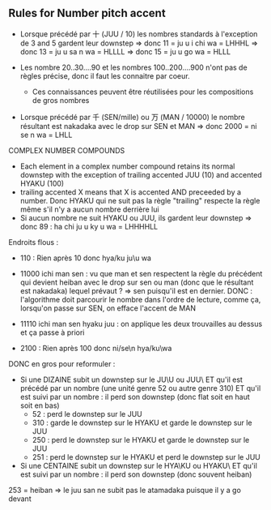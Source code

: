 ## Rules for Number pitch accent

- Lorsque précédé par 十 (JUU / 10) les nombres standards à l'exception de 3 and 5 gardent leur downstep
  => donc 11 = ju u i chi wa = LHHHL
  => donc 13 = ju u sa n wa = HLLLL
  => donc 15 = ju u go wa = HLLL

- Les nombre 20..30....90 et les nombres 100..200....900 n'ont pas de règles précise, donc il faut les connaitre par coeur.

  - Ces connaissances peuvent être réutilisées pour les compositions de gros nombres

- Lorsque précédé par 千 (SEN/mille) ou 万 (MAN / 10000) le nombre résultant est nakadaka avec le drop sur SEN et MAN
  => donc 2000 = ni se n wa = LHLL

COMPLEX NUMBER COMPOUNDS

- Each element in a complex number compound retains its normal downstep with the exception of trailing accented JUU (10) and accented HYAKU (100)
- trailing accented X means that X is accented AND preceeded by a number. Donc HYAKU qui ne suit pas la règle "trailing" respecte la règle même s'il n'y a aucun nombre derrière lui
- Si aucun nombre ne suit HYAKU ou JUU, ils gardent leur downstep
  => donc 89 : ha chi ju u ky u wa = LHHHHLL

Endroits flous :

- 110 : Rien après 10 donc hya/ku ju\u wa

- 11000 ichi man sen : vu que man et sen respectent la règle du précédent qui devient heiban avec le drop sur sen ou man (donc que le résultant est nakadaka) lequel prévaut ? => sen puisqu'il est en dernier. DONC : l'algorithme doit parcourir le nombre dans l'ordre de lecture, comme ça, lorsqu'on passe sur SEN, on efface l'accent de MAN

- 11110 ichi man sen hyaku juu : on applique les deux trouvailles au dessus et ça passe à priori

- 2100 : Rien après 100 donc ni/se\n hya/ku\wa

DONC en gros pour reformuler :

- Si une DIZAINE subit un downstep sur le JU\U ou JUU\ ET qu'il est précédé par un nombre (une unité genre 52 ou autre genre 310) ET qu'il est suivi par un nombre : il perd son downstep (donc flat soit en haut soit en bas)
  - 52 : perd le downstep sur le JUU
  - 310 : garde le downstep sur le HYAKU et garde le downstep sur le JUU
  - 250 : perd le downstep sur le HYAKU et garde le downstep sur le JUU
  - 251 : perd le downstep sur le HYAKU et perd le downstep sur le JUU
- Si une CENTAINE subit un downstep sur le HYA\KU ou HYAKU\ ET qu'il est suivi par un nombre : il perd son downstep (donc souvent heiban)

253 = heiban => le juu san ne subit pas le atamadaka puisque il y a go devant
